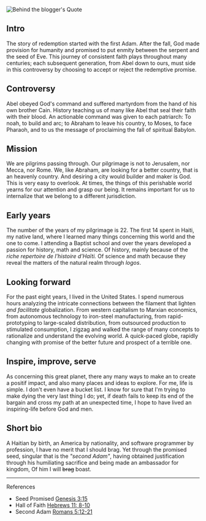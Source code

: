 <!--properties
title=Behind the blogger
id=N1qAa1fDsA
authorKey=wendly
image=https://inquisitionreturns.com/img/logo_ir_small.png
publish=true
summary=In this post I briefly introduce myself. I mainly stay along the line of the great controversy starting in the garden of Eden and emphasize the role that our generation have in this conflict.
created=Wed Mar 09 2016 04:15:04 GMT+0200 (EET)
publishDate=Wed Mar 09 2016 04:15:04 GMT+0200 (EET)
updated=Mon Mar 06 2017 01:02:15 GMT+0200 (EET)
searches=
-->

![Behind the blogger's Quote](https://inquisitionreturns.com/img/logo_ir_small.png)
## Intro
The story of redemption started with the first Adam. After the fall, God made provision for humanity and promised to put enmity between the serpent and the seed of Eve. This journey of consistent faith plays throughout many centuries; each subsequent generation, from Abel down to ours, must side in this controversy by choosing to accept or reject the redemptive promise.

## Controversy
Abel obeyed God's command and suffered martyrdom from the hand of his own brother Cain. History teaching us of many like Abel that seal their faith with their blood. An actionable command was given to each patriarch: To noah, to build and arc; to Abraham to leave his country, to Moses, to face Pharaoh, and to us the message of proclaiming the fall of spiritual Babylon.

## Mission
We are pilgrims passing through. Our pilgrimage is not to Jerusalem, nor Mecca, nor Rome. We, like Abraham, are looking for a better country, that is an heavenly country. And desiring a city would builder and maker is God. This is very easy to overlook. At times, the things of this perishable world yearns for our attention and grasp our being. It remains important for us to internalize that we belong to a different jurisdiction. 

## Early years
The number of the years of my pilgrimage is 22. The first 14 spent in Haiti, my native land, where I learned many things concerning this world and the one to come. I attending a Baptist school and over the years developed a passion for history, math and science. Of history, mainly because of the *riche repertoire de l'histoire d'Haïti.* Of science and math because they reveal the matters of the natural realm through *logos*.

## Looking forward
For the past eight years, I lived in the United States. I spend numerous hours analyzing the intricate connections between the filament that lighten *and facilitate* globalization. From western capitalism to Marxian economics, from autonomous technology to iron-steel manufacturing, from rapid-prototyping to large-scaled distribution, from outsourced production to stimulated consumption, I zigzag and walked the range of many concepts to rationalize and understand the evolving world. A quick-paced globe, rapidly changing with promise of the better future and prospect of a terrible one.

## Inspire, improve, serve
As concerning this great planet, there any many ways to make an to create a positif impact, and also many places and ideas to explore. For me, life is simple. I don't even have a bucket list. I know for sure that I'm trying to make dying the very last thing I do; yet, if death  fails to keep its end of the bargain and cross my path at an unexpected time, I hope to have lived an inspiring-life before God and men.

## Short bio
A Haitian by birth, an America by nationality, and software programmer by profession, I have no merit that I should brag. Yet through the promised seed, singular that is the *"second Adam"*, having obtained justification through his humiliating sacrifice and being made an ambassador for kingdom, Of him I will <s>brag</s> boast.

---
References
* Seed Promised [Genesis 3:15](https://www.bible.com/bible/1/gen.3.15)
* Hall of Faith  [Hebrews 11: 8-10](https://www.bible.com/bible/1/heb.11.8-10)
* Second Adam [Romans 5:12-21](https://www.bible.com/bible/1/rom.5.12-21)
